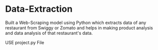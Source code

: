 # Data-Extraction
Built a Web-Scraping model using Python which extracts data of any restaurant from Swiggy or Zomato and helps in making product analysis and data analysis of that restaurant's data.

USE project.py File
